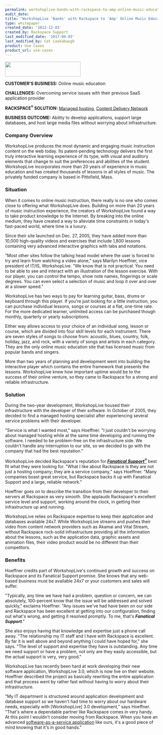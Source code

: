 ```yaml
---
permalink: workshoplive-bands-with-rackspace-to-amp-online-music-education/
audit_date:
title: "WorkshopLive 'Bands' with Rackspace to 'Amp' Online Music Education"
type: whitepaper
created_date: '2012-12-03'
created_by: Rackspace Support
last_modified_date: '2017-04-03'
last_modified_by: Cat Lookabaugh
product: Use Cases
product_url: use-cases
---
```


<a href="http://www.pearl.com/">
   <img src="{% asset_path use-cases/workshoplive-bands-with-rackspace-to-amp-online-music-education/workshoplive.png %}" width="249" height="49" />
</a>

**CUSTOMER'S BUSINESS:** Online music education

**CHALLENGES:** Overcoming service issues with their previous SaaS
application provider

**RACKSPACE<sup>&reg;</sup> SOLUTION:** [Managed
hosting](http://www.rackspace.com/managed_hosting/dedicated_servers/),
[Content Delivery
Network](http://www.rackspace.com/cloud/public/files/technology/?page=cdn)

**BUSINESS OUTCOME:** Ability to develop applications, support large
databases, and host large media files without worrying about
infrastructure.

### Company Overview

WorkshopLive produces the most dynamic and engaging music instruction
content on the web today. Its patent-pending technology delivers the
first truly interactive learning experience of its type, with visual and
auditory elements that change to suit the preferences and abilities of
the student. WorkshopLive incorporates more than 20 years of experience
in music education and has created thousands of lessons in all styles of
music. The privately funded company is based in Pittsfield, Mass.

### Situation

When it comes to online music instruction, there really is no one who
comes close to offering what WorkshopLive does. Building on more than 20
years of music instruction experience, the creators of WorkshopLive
found a way to take product knowledge to the Internet. By breaking into
the online medium, they have created a way to alleviate time constraints
in today's fast-paced world, where time is a luxury.

Since their site launched on Dec. 27, 2005, they have added more than
10,000 high-quality videos and exercises that include 1,800 lessons
containing very advanced interactive graphics with tabs and notations.

"Most other sites follow the talking head model where the user is forced
to try and learn from watching a video alone," says Marilyn Hoeffner,
vice president of IT/IS, WorkshopLive. "We know that is not practical.
You need to be able to see and interact with an illustration of the
lesson exercise. With our player, you can control the tempo, show note
names, fingerings or scale degrees. You can even select a selection of
music and loop it over and over at a slower speed."

WorkshopLive has two ways to pay for learning guitar, bass, drums or
keyboard through this player. If you're just looking for a little
instruction, you can purchase individual lessons, songs or courses at a
flat, one-time rate. For the more dedicated learner, unlimited access
can be purchased though monthly, quarterly or yearly subscriptions.

Either way allows access to your choice of an individual song, lesson or
course, which are divided into four skill levels for each instrument.
There are seven styles of songs to choose from: acoustic, blues,
country, folk, holiday, jazz, and rock, with a variety of songs and
artists in each category. They are the only online music education site
that has licensed music from popular bands and singers.

More than two years of planning and development went into building the
interactive player which contains the entire framework that presents the
lessons. WorkshopLive knew how important uptime would be to the success
of their online venture, so they came to Rackspace for a strong and
reliable infrastructure.

### Solution

During the two-year development, WorkshopLive housed their
infrastructure with the developer of their software. In October of 2005,
they decided to find a managed hosting specialist after experiencing
several service problems with their developer.

"Service is what I wanted most," says Hoeffner. "I just couldn't be
worrying about managed hosting while at the same time developing and
running the software. I needed to be problem-free on the infrastructure
side. We couldn't handle any interruption to our site, so we decided to
go with the company that had the best reputation."

WorkshopLive decided Rackspace's reputation for [***Fanatical
Support<sup>&reg;</sup>***](http://www.rackspace.com/whyrackspace/support/)
best fit what they were looking for. "What I like about Rackspace is they are
not just a hosting company; they are a service company," says Hoeffner.
"Many companies boast great service, but Rackspace backs it up with
Fanatical Support and a large, reliable network."

Hoeffner goes on to describe the transition from their developer to
their servers at Rackspace as very smooth. She applauds Rackspace's
excellent service level and support, working around the clock, in
getting their infrastructure up and running.

WorkshopLive relies on Rackspace expertise to keep their application and
databases available 24x7. While WorkshopLive streams and pushes their
video from content network providers such as Akamai and Vital Stream,
without Rackspace rock-solid infrastructure providing all the
information about the lessons, such as the application data, graphic
assets and animation files, their video product would be no different
than their competitors.

### Benefits

Hoeffner credits part of WorkshopLive's continued growth and success on
Rackspace and its Fanatical Support promise. She knows that any
web-based business must be available 24x7 or your customers and sales
will suffer.

"Typically, any time we have had a problem, question or concern, we can
absolutely, 100-percent know that the issue will be addressed and solved
quickly," exclaims Hoeffner. "Any issues we've had have been on our side
and Rackspace has been excellent at getting into our configuration,
finding out what's wrong, and getting it resolved promptly. To me,
that's ***Fanatical Support***."

She also enjoys having that knowledge and expertise just a phone call
away. "The relationship my IT staff and I have with Rackspace is
excellent. By far it is well above and beyond anything I could have
hoped for," she says. "The level of support and expertise they have is
outstanding. Any time we need support or have a problem, not only are
they easily accessible, but the actual support is very, very good."

WorkshopLive has recently been hard at work developing their new
software application, WorkshopLive 3.0, which is now live on their
website. Hoeffner described the project as basically rewriting the
entire application and that process went by rather fast without having
to worry about their infrastructure.

"My IT department is structured around application development and
database support so we haven't had time to worry about our hardware
needs, especially with [WorkshopLive] 3.0 development," says Hoeffner.
"That's where a dependable partner like Rackspace comes in very handy.
At this point I wouldn't consider moving from Rackspace. When you have
an advanced [software-as-a-service
application](http://www.rackspace.com/enterprise_hosting/saas/) like
ours, it's a good piece of mind knowing that it's in good hands."
